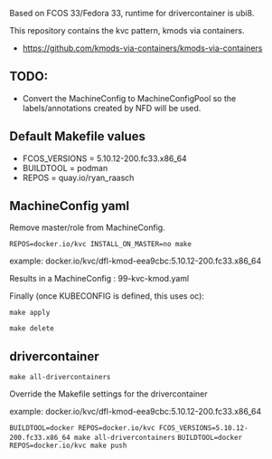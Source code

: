 Based on FCOS 33/Fedora 33, runtime for drivercontainer is ubi8.

This repository contains the kvc pattern, kmods via containers.
* https://github.com/kmods-via-containers/kmods-via-containers

## TODO:
* Convert the MachineConfig to MachineConfigPool so the labels/annotations created by NFD will be used.

## Default Makefile values
* FCOS_VERSIONS = 5.10.12-200.fc33.x86_64
* BUILDTOOL = podman
* REPOS = quay.io/ryan_raasch

## MachineConfig yaml
Remove master/role from MachineConfig.

```REPOS=docker.io/kvc INSTALL_ON_MASTER=no make```

example: docker.io/kvc/dfl-kmod-eea9cbc:5.10.12-200.fc33.x86_64

Results in a MachineConfig : 99-kvc-kmod.yaml

Finally (once KUBECONFIG is defined, this uses oc):

```make apply```

```make delete```

## drivercontainer

``make all-drivercontainers``

Override the Makefile settings for the drivercontainer

example: docker.io/kvc/dfl-kmod-eea9cbc:5.10.12-200.fc33.x86_64

``BUILDTOOL=docker REPOS=docker.io/kvc FCOS_VERSIONS=5.10.12-200.fc33.x86_64 make all-drivercontainers``
``BUILDTOOL=docker REPOS=docker.io/kvc make push``
